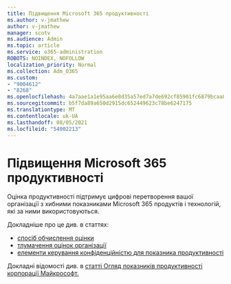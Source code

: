```yaml
---
title: Підвищення Microsoft 365 продуктивності
ms.author: v-jmathew
author: v-jmathew
manager: scotv
ms.audience: Admin
ms.topic: article
ms.service: o365-administration
ROBOTS: NOINDEX, NOFOLLOW
localization_priority: Normal
ms.collection: Adm_O365
ms.custom:
- "9004612"
- "8268"
ms.openlocfilehash: 4a7aae1a1e95aa6e8d35a57ed7a7de692cf85901fc6879bcaa8dade37456eba3
ms.sourcegitcommit: b5f7da89a650d2915dc652449623c78be6247175
ms.translationtype: MT
ms.contentlocale: uk-UA
ms.lasthandoff: 08/05/2021
ms.locfileid: "54002213"
---
```

# <a name="help-improve-microsoft-365-productivity"></a>Підвищення Microsoft 365 продуктивності

Оцінка продуктивності підтримує цифрові перетворення вашої організації з хибними показниками Microsoft 365 продуктів і технологій, які за ними використовуються.

Докладніше про це див. в статтях:

- [спосіб обчислення оцінки](https://docs.microsoft.com/microsoft-365/admin/productivity/productivity-score)
- [тлумачення оцінок організації](https://docs.microsoft.com/microsoft-365/admin/productivity/productivity-score)
- [елементи керування конфіденційністю для показника продуктивності](https://docs.microsoft.com/microsoft-365/admin/productivity/privacy)

Докладні відомості див. в [статті Огляд показників продуктивності корпорації Майкрософт.](https://docs.microsoft.com/microsoft-365/admin/productivity/productivity-score)
